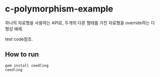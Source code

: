 # c-polymorphism-example

하나의 자료형을 사용하는 API로, 두개의 다른 형태를 가진 자료형을 override하는 다형성 예제.

test code참조.

## How to run

```
gem install ceedling
ceedling
```
